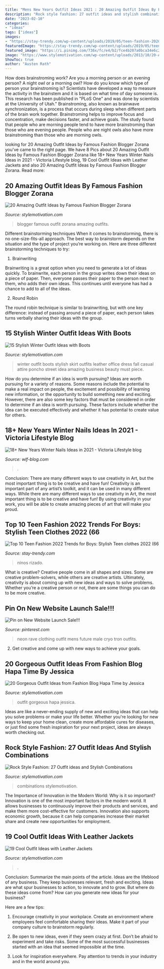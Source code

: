 ```yaml
---
title: "Mens New Years Outfit Ideas 2021 : 20 Amazing Outfit Ideas By Famous Fashion Blogger Zorana"
description: "Rock style fashion: 27 outfit ideas and stylish combinations"
date: "2023-02-10"
categories:
- "ideas"
tags: ["ideas"]
images:
- "https://stay-trendy.com/wp-content/uploads/2019/05/teen-fashion-2020-23-768x909.jpg"
featuredImage: "https://stay-trendy.com/wp-content/uploads/2019/05/teen-fashion-2020-23-768x909.jpg"
featured_image: "https://i.pinimg.com/736x/fc/e4/b2/fce4b207a0bca34e6c238e2ce4d8aae7--rave-clothing-apocalyptic-fashion.jpg"
image: "https://www.stylemotivation.com/wp-content/uploads/2013/10/20-Amazing-Outfit-Ideas-by-Famous-Fashion-Blogger-Zorana-5-620x929.jpg"
ShowToc: true
author: "Austen Rath"
---
```



How does brainstroming work?
Are you a morning person or an evening person? A night owl or a morning owl? How do you know which type of person your brainstroming is? Scientists have developed a way to measure the activity in the brainstem and it is based on what time of day someone is. This research has been published in "PLoS One" and was done by scientists at the University of Utah."
Brainstroming, also known as brainwave synchronization, is a process that occurs during sleep when different parts of the brain work together. Brainstroming helps to improve focus and concentration, make decisions faster, and achieve goals. The study found that people who are morning people tend to have more brainstroming than those who are evening people. People who are night owls also have more brainstroming than those who are morning owls.

	

		
looking for 20 Amazing Outfit Ideas by Famous Fashion Blogger Zorana you've came to the right page. We have 8 Pics about 20 Amazing Outfit Ideas by Famous Fashion Blogger Zorana like 18+ New Years Winter Nails Ideas in 2021 - Viсtoria Lifestyle blog, 19 Cool Outfit Ideas with Leather Jackets and also 20 Amazing Outfit Ideas by Famous Fashion Blogger Zorana. Read more:
		
    
## 20 Amazing Outfit Ideas By Famous Fashion Blogger Zorana

<img loading=lazy src="https://www.stylemotivation.com/wp-content/uploads/2013/10/20-Amazing-Outfit-Ideas-by-Famous-Fashion-Blogger-Zorana-5-620x929.jpg" onerror="this.onerror=null;this.src='https://tse3.mm.bing.net/th?id=OIP.aQ9W57UuKMM-omtQo1nPJgHaLG&amp;pid=15.1';" alt="20 Amazing Outfit Ideas by Famous Fashion Blogger Zorana">

_Source: stylemotivation.com_

>blogger famous outfit zorana amazing outfits. 

	

Different brainstorming techniques
When it comes to brainstorming, there is no one-size-fits-all approach. The best way to brainstorm depends on the situation and the type of project you’re working on. Here are three different brainstorming techniques to try:
1. Brainwriting

Brainwriting is a great option when you need to generate a lot of ideas quickly. To brainwrite, each person in the group writes down their ideas on a piece of paper. Then, everyone passes their paper to the person next to them, who adds their own ideas. This continues until everyone has had a chance to add to all of the ideas.

2. Round Robin

The round robin technique is similar to brainwriting, but with one key difference: instead of passing around a piece of paper, each person takes turns verbally sharing their ideas with the group.

    
## 15 Stylish Winter Outfit Ideas With Boots

<img loading=lazy src="https://www.stylemotivation.com/wp-content/uploads/2013/12/15-Stylish-Winter-Outfit-Ideas-with-Boots-7.jpg" onerror="this.onerror=null;this.src='https://tse3.mm.bing.net/th?id=OIP.rcxjgTlWEm5gCzVnarROtgHaK3&amp;pid=15.1';" alt="15 Stylish Winter Outfit Ideas with Boots">

_Source: stylemotivation.com_

>winter outfit boots stylish skirt outfits leather office dress fall casual attire poncho street idea amazing business beauty must piece. 

	

How do you determine if an idea is worth pursuing?
Ideas are worth pursuing for a variety of reasons. Some reasons include the potential to make a real impact on people, the excitement and possibility of learning new information, or the opportunity to build something new and exciting. However, there are also some key factors that must be considered in order to determine if an idea is worth pursuing. These factors include whether the idea can be executed effectively and whether it has potential to create value for others.

    
## 18+ New Years Winter Nails Ideas In 2021 - Viсtoria Lifestyle Blog

<img loading=lazy src="https://wlf-blog.com/wp-content/uploads/15.WinterNails.Vol2_.18.jpeg" onerror="this.onerror=null;this.src='https://tse3.mm.bing.net/th?id=OIP.gZTA5pqUkTULCYS3D55W0AHaI_&amp;pid=15.1';" alt="18+ New Years Winter Nails Ideas in 2021 - Viсtoria Lifestyle blog">

_Source: wlf-blog.com_

>. 

	

Conclusion: There are many different ways to use creativity in Art, but the most important thing is to be creative and have fun!
Creativity is an important part of any artist’s toolkit, and it can be used in many different ways. While there are many different ways to use creativity in Art, the most important thing is to be creative and have fun! By using creativity in your work, you will be able to create amazing pieces of art that will make you proud.

    
## Top 10 Teen Fashion 2022 Trends For Boys: Stylish Teen Clothes 2022 (66

<img loading=lazy src="https://stay-trendy.com/wp-content/uploads/2019/05/teen-fashion-2020-23-768x909.jpg" onerror="this.onerror=null;this.src='https://tse3.mm.bing.net/th?id=OIP.LG0YObi8NktnDg8RRn4odQHaIx&amp;pid=15.1';" alt="Top 10 Teen Fashion 2022 Trends for Boys: Stylish Teen clothes 2022 (66">

_Source: stay-trendy.com_

>ninos rizado. 

	

What is creative?
Creative people come in all shapes and sizes. Some are creative problem-solvers, while others are creative artists. Ultimately, creativity is about coming up with new ideas and ways to solve problems. Whether you’re a creative person or not, there are some things you can do to be more creative.

    
## Pin On New Website Launch Sale!!!

<img loading=lazy src="https://i.pinimg.com/736x/fc/e4/b2/fce4b207a0bca34e6c238e2ce4d8aae7--rave-clothing-apocalyptic-fashion.jpg" onerror="this.onerror=null;this.src='https://tse3.mm.bing.net/th?id=OIP.CAeWJDx5xxcryd0IWHQIcAAAAA&amp;pid=15.1';" alt="Pin on New Website Launch Sale!!!">

_Source: pinterest.com_

>neon rave clothing outfit mens future male cryo tron outfits. 

	

2. Get creative and come up with new ways to achieve your goals.

    
## 20 Gorgeous Outfit Ideas From Fashion Blog Hapa Time By Jessica

<img loading=lazy src="https://www.stylemotivation.com/wp-content/uploads/2014/01/20-Gorgeous-Outfit-Ideas-from-Fashion-Blog-Hapa-Time-by-Jessica-5-620x926.jpg" onerror="this.onerror=null;this.src='https://tse3.mm.bing.net/th?id=OIP.bSLg8TGt1Do7NRzxNm7jDQHaLD&amp;pid=15.1';" alt="20 Gorgeous Outfit Ideas from Fashion Blog Hapa Time by Jessica">

_Source: stylemotivation.com_

>outfit gorgeous hapa jessica. 

	

Ideas are like a never-ending supply of new and exciting ideas that can help you solve problems or make your life better. Whether you're looking for new ways to keep your home clean, create more affordable cures for diseases, or just find some fresh inspiration for your next project, ideas are always worth checking out.

    
## Rock Style Fashion: 27 Outfit Ideas And Stylish Combinations

<img loading=lazy src="https://www.stylemotivation.com/wp-content/uploads/2013/09/Rock-Style-Fashion-27-Outfit-ideas-and-Stylish-Combinations-15-768x646.jpg" onerror="this.onerror=null;this.src='https://tse1.mm.bing.net/th?id=OIP.H8H1dPS0PsntyEWdlnjlqwHaGO&amp;pid=15.1';" alt="Rock Style Fashion: 27 Outfit ideas and Stylish Combinations">

_Source: stylemotivation.com_

>combinations stylemotivation. 

	

The Importance of Innovation in the Modern World: Why is it so important?
Innovation is one of the most important factors in the modern world. It allows businesses to continuously improve their products and services, and make them more cost-effective for customers. Innovation also supports economic growth, because it can help companies increase their market share and create new opportunities for employment.

    
## 19 Cool Outfit Ideas With Leather Jackets

<img loading=lazy src="https://www.stylemotivation.com/wp-content/uploads/2013/10/19-Cool-Outfit-Ideas-with-Leather-Jackets-19-620x909.jpg" onerror="this.onerror=null;this.src='https://tse2.mm.bing.net/th?id=OIP.u6gAjZDvuGjjnvCqxu-lKwHaK2&amp;pid=15.1';" alt="19 Cool Outfit Ideas with Leather Jackets">

_Source: stylemotivation.com_

>. 

	

Conclusion: Summarize the main points of the article.
Ideas are the lifeblood of any business. They keep businesses relevant, fresh and exciting. Ideas are what spur businesses to action, to innovate and to grow.
But where do these ideas come from? How can you generate new ideas for your business?

Here are a few tips:

1. Encourage creativity in your workplace. Create an environment where employees feel comfortable sharing their ideas. Make it part of your company culture to brainstorm regularly.

2. Be open to new ideas, even if they seem crazy at first. Don’t be afraid to experiment and take risks. Some of the most successful businesses started with an idea that seemed impossible at the time.

3. Look for inspiration everywhere. Pay attention to trends in your industry and in the world around you.

